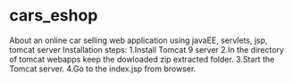 # cars_eshop
About an online car selling web application using javaEE, servlets, jsp, tomcat server
Installation steps:
1.Install Tomcat 9 server
2.In the directory of tomcat webapps keep the dowloaded zip extracted folder.
3.Start the Tomcat server.
4.Go to the index.jsp from browser.
